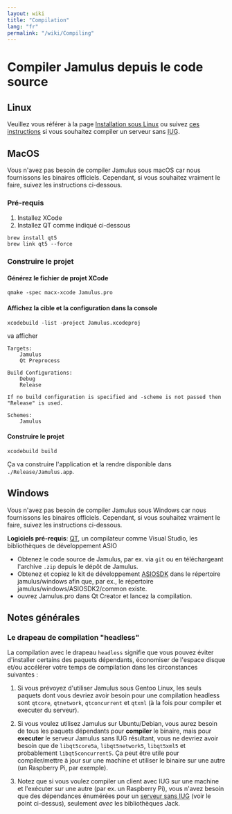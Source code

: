 ```yaml
---
layout: wiki
title: "Compilation"
lang: "fr"
permalink: "/wiki/Compiling"
---
```


# Compiler Jamulus depuis le code source

## Linux

Veuillez vous référer à la page [Installation sous Linux](Installation-for-Linux) ou suivez [ces instructions](Server-Linux#serveur-sans-gui) si vous souhaitez compiler un serveur sans <abbr title="Interface utilisateur graphique.">IUG</abbr>.

## MacOS
Vous n'avez pas besoin de compiler Jamulus sous macOS car nous fournissons les binaires officiels. Cependant, si vous souhaitez vraiment le faire, suivez les instructions ci-dessous.

### Pré-requis

1. Installez XCode
1. Installez QT comme indiqué ci-dessous

```shell
brew install qt5
brew link qt5 --force
```

### Construire le projet

#### Générez le fichier de projet XCode
```shell
qmake -spec macx-xcode Jamulus.pro
```

#### Affichez la cible et la configuration dans la console
```shell
xcodebuild -list -project Jamulus.xcodeproj
```
va afficher
```shell
Targets:
    Jamulus
    Qt Preprocess

Build Configurations:
    Debug
    Release

If no build configuration is specified and -scheme is not passed then "Release" is used.

Schemes:
    Jamulus
```

#### Construire le projet

```shell
xcodebuild build
```

Ça va construire l'application et la rendre disponible dans `./Release/Jamulus.app`.


## Windows
Vous n'avez pas besoin de compiler Jamulus sous Windows car nous fournissons les binaires officiels. Cependant, si vous souhaitez vraiment le faire, suivez les instructions ci-dessous.

**Logiciels pré-requis**: [QT](https://www.qt.io/download), un compilateur comme Visual Studio, les bibliothèques de développement ASIO

- Obtenez le code source de Jamulus, par ex. via `git` ou en téléchargeant l'archive `.zip` depuis le dépôt de Jamulus.
- Obtenez et copiez le kit de développement [ASIOSDK](https://www.steinberg.net/de/company/developer.html) dans le répertoire jamulus/windows afin que, par ex., le répertoire jamulus/windows/ASIOSDK2/common existe.
- ouvrez Jamulus.pro dans Qt Creator et lancez la compilation.


## Notes générales

### Le drapeau de compilation "headless"

La compilation avec le drapeau `headless` signifie que vous pouvez éviter d'installer certains des paquets dépendants, économiser de l'espace disque et/ou accélérer votre temps de compilation dans les circonstances suivantes :

1. Si vous prévoyez d'utiliser Jamulus sous Gentoo Linux, les seuls paquets dont vous devriez avoir besoin pour une compilation headless sont `qtcore`, `qtnetwork`, `qtconcurrent` et `qtxml` (à la fois pour compiler et executer du serveur).

1. Si vous voulez utilisez Jamulus sur Ubuntu/Debian, vous aurez besoin de tous les paquets dépendants pour **compiler** le binaire, mais pour **executer** le serveur Jamulus sans IUG résultant, vous ne devriez avoir besoin que de `libqt5core5a`, `libqt5network5`, `libqt5xml5` et probablement `libqt5concurrent5`. Ça peut être utile pour compiler/mettre à jour sur une machine et utiliser le binaire sur une autre (un Raspberry Pi, par exemple).

1. Notez que si vous voulez compiler un client avec IUG sur une machine et l'exécuter sur une autre (par ex. un Raspberry Pi), vous n'avez besoin que des dépendances énumérées pour un [serveur sans IUG](Server-Linux#serveur-sans-iug) (voir le point ci-dessus), seulement _avec_ les bibliothèques Jack.

